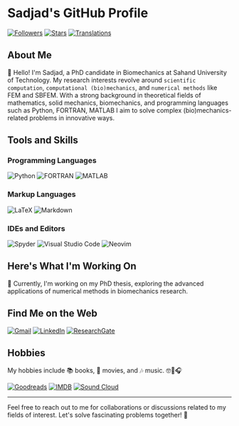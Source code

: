 # Sadjad's GitHub Profile

[![Followers](https://img.shields.io/github/followers/Sad-Abd?style=social)](https://github.com/Sad-Abd)
[![Stars](https://img.shields.io/github/stars/Sad-Abd?style=social)](https://github.com/Sad-Abd)
[![Translations](https://img.shields.io/weblate/translations/Sad-Abd?logo=weblate)](https://hosted.weblate.org/user/Sad-Abd)


## About Me

👋 Hello! I'm Sadjad, a PhD candidate in Biomechanics at Sahand University of Technology. My research interests revolve around `scientific computation`, `computational (bio)mechanics`, and `numerical methods` like FEM and SBFEM. With a strong background in theoretical fields of mathematics, solid mechanics, biomechanics, and programming languages such as Python, FORTRAN, MATLAB I aim to solve complex (bio)mechanics-related problems in innovative ways.

## Tools and Skills

### Programming Languages

![Python](https://img.shields.io/badge/-Python-3776AB?style=flat&logo=python&logoColor=white)
![FORTRAN](https://img.shields.io/badge/-Fortran-734F20?style=flat&logo=fortran&logoColor=white)
![MATLAB](https://img.shields.io/badge/-MATLAB-0076A8?style=flat&logo=matlab&logoColor=white)

### Markup Languages

![LaTeX](https://img.shields.io/badge/-LaTeX-008080?style=flat&logo=latex&logoColor=white)
![Markdown](https://img.shields.io/badge/-Markdown-000000?style=flat&logo=markdown&logoColor=white)

### IDEs and Editors

![Spyder](https://img.shields.io/badge/-Spyder-FF0000?style=flat&logo=spyder-ide&logoColor=white)
![Visual Studio Code](https://img.shields.io/badge/-Visual%20Studio%20Code-007ACC?style=flat&logo=visual-studio-code&logoColor=white)
![Neovim](https://img.shields.io/badge/-Neovim-57A143?style=flat&logo=neovim&logoColor=white)



## Here's What I'm Working On

🔭 Currently, I'm working on my PhD thesis, exploring the advanced applications of numerical methods in biomechanics research.

## Find Me on the Web
[![Gmail](https://img.shields.io/badge/Gmail-D14836?style=for-the-badge&logo=gmail&logoColor=white)](mailto:abedisadjad@gmail.com)
[![LinkedIn](https://img.shields.io/badge/linkedin-%230077B5.svg?style=for-the-badge&logo=linkedin&logoColor=white)](https://linkedin.com/in/seyed-sadjad-abedi-shahri/)
[![ResearchGate](https://img.shields.io/badge/ResearchGate-00CCBB?style=for-the-badge&logo=ResearchGate&logoColor=white)](https://www.researchgate.net/profile/Seyed-Sadjad-Abedi-Shahri)

## Hobbies

My hobbies include 📚 books, 🎥 movies, and 🎶 music. 🤓🍿🎧

[![Goodreads](https://img.shields.io/badge/Goodreads-F3F1EA?style=for-the-badge&logo=goodreads&logoColor=372213)](https://www.goodreads.com/seyed_sadjad)
[![IMDB](https://img.shields.io/badge/IMDB-FFFF00?style=for-the-badge&logo=IMDB&logoColor=black)](https://www.imdb.com/user/ur89476287)
[![Sound Cloud](https://img.shields.io/badge/sound%20cloud-FF5500?style=for-the-badge&logo=soundcloud&logoColor=white)](https://www.soundcloud.com/sadjad-abedi)

***

Feel free to reach out to me for collaborations or discussions related to my fields of interest. Let's solve fascinating problems together! 🚀


